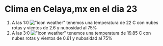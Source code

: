 # Clima en Celaya,mx en el dia 23

1. A las 1:0 !["icon weather"](http://openweathermap.org/img/w/04n.png) tenemos una temperatura de 22 C con nubes rotas y  vientos de 2.6 y nubosidad al 75%
1. A las 3:0 !["icon weather"](http://openweathermap.org/img/w/04n.png) tenemos una temperatura de 19.85 C con nubes rotas y  vientos de 0.61 y nubosidad al 75%

